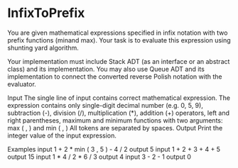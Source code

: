 # InfixToPrefix
You are given mathematical expressions specified in infix notation with two prefix functions (minand max). Your task is to evaluate this expression using shunting yard algorithm.

Your implementation must include Stack ADT (as an interface or an abstract class) and its implementation. You may also use Queue ADT and its implementation to connect the converted reverse Polish notation with the evaluator.

Input
The single line of input contains correct mathematical expression. The expression contains only single-digit decimal number (e.g. 0, 5, 9), subtraction (-), division (/), multiplication (*), addition (+) operators,
left and right parentheses, maximum and minimum functions with two arguments: max ( <arg1> , <arg2> ) and min ( <arg1> , <arg2> )
All tokens are separated by spaces.
Output
Print the integer value of the input expression.

Examples
input
1 + 2 * min ( 3 , 5 ) - 4 / 2
output
5
input
1 + 2 + 3 + 4 + 5
output
15
input
1 * 4 / 2 * 6 / 3
output
4
input
3 - 2 - 1
output
0
